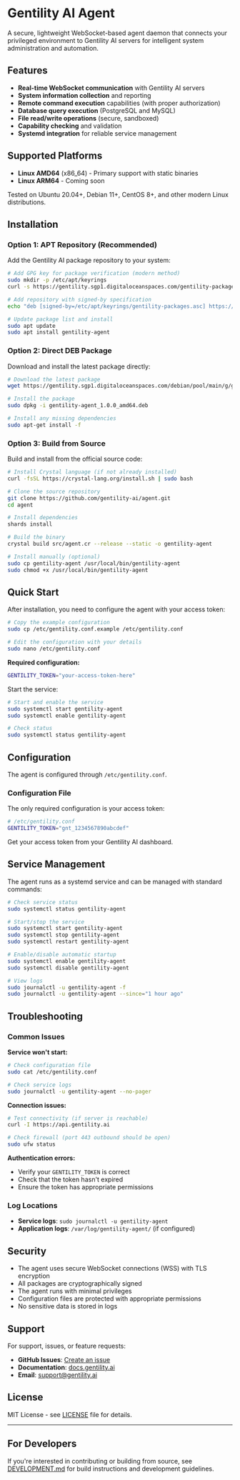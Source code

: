 # Gentility AI Agent

A secure, lightweight WebSocket-based agent daemon that connects your privileged environment to Gentility AI servers for intelligent system administration and automation.

## Features

- **Real-time WebSocket communication** with Gentility AI servers
- **System information collection** and reporting
- **Remote command execution** capabilities (with proper authorization)
- **Database query execution** (PostgreSQL and MySQL)
- **File read/write operations** (secure, sandboxed)
- **Capability checking** and validation
- **Systemd integration** for reliable service management

## Supported Platforms

- **Linux AMD64** (x86_64) - Primary support with static binaries
- **Linux ARM64** - Coming soon

Tested on Ubuntu 20.04+, Debian 11+, CentOS 8+, and other modern Linux distributions.

## Installation

### Option 1: APT Repository (Recommended)

Add the Gentility AI package repository to your system:

```bash
# Add GPG key for package verification (modern method)
sudo mkdir -p /etc/apt/keyrings
curl -s https://gentility.sgp1.digitaloceanspaces.com/gentility-packages.gpg | sudo tee /etc/apt/keyrings/gentility-packages.asc > /dev/null

# Add repository with signed-by specification
echo "deb [signed-by=/etc/apt/keyrings/gentility-packages.asc] https://gentility.sgp1.digitaloceanspaces.com/debian/ stable main" | sudo tee /etc/apt/sources.list.d/gentility.list

# Update package list and install
sudo apt update
sudo apt install gentility-agent
```

### Option 2: Direct DEB Package

Download and install the latest package directly:

```bash
# Download the latest package
wget https://gentility.sgp1.digitaloceanspaces.com/debian/pool/main/g/gentility-agent/gentility-agent_1.0.0_amd64.deb

# Install the package
sudo dpkg -i gentility-agent_1.0.0_amd64.deb

# Install any missing dependencies
sudo apt-get install -f
```

### Option 3: Build from Source

Build and install from the official source code:

```bash
# Install Crystal language (if not already installed)
curl -fsSL https://crystal-lang.org/install.sh | sudo bash

# Clone the source repository
git clone https://github.com/gentility-ai/agent.git
cd agent

# Install dependencies
shards install

# Build the binary
crystal build src/agent.cr --release --static -o gentility-agent

# Install manually (optional)
sudo cp gentility-agent /usr/local/bin/gentility-agent
sudo chmod +x /usr/local/bin/gentility-agent
```

## Quick Start

After installation, you need to configure the agent with your access token:

```bash
# Copy the example configuration
sudo cp /etc/gentility.conf.example /etc/gentility.conf

# Edit the configuration with your details
sudo nano /etc/gentility.conf
```

**Required configuration:**
```bash
GENTILITY_TOKEN="your-access-token-here"
```

Start the service:
```bash
# Start and enable the service
sudo systemctl start gentility-agent
sudo systemctl enable gentility-agent

# Check status
sudo systemctl status gentility-agent
```

## Configuration

The agent is configured through `/etc/gentility.conf`.

### Configuration File

The only required configuration is your access token:

```bash
# /etc/gentility.conf
GENTILITY_TOKEN="gnt_1234567890abcdef"
```

Get your access token from your Gentility AI dashboard.

## Service Management

The agent runs as a systemd service and can be managed with standard commands:

```bash
# Check service status
sudo systemctl status gentility-agent

# Start/stop the service
sudo systemctl start gentility-agent
sudo systemctl stop gentility-agent
sudo systemctl restart gentility-agent

# Enable/disable automatic startup
sudo systemctl enable gentility-agent
sudo systemctl disable gentility-agent

# View logs
sudo journalctl -u gentility-agent -f
sudo journalctl -u gentility-agent --since="1 hour ago"
```

## Troubleshooting

### Common Issues

**Service won't start:**
```bash
# Check configuration file
sudo cat /etc/gentility.conf

# Check service logs
sudo journalctl -u gentility-agent --no-pager
```

**Connection issues:**
```bash
# Test connectivity (if server is reachable)
curl -I https://api.gentility.ai

# Check firewall (port 443 outbound should be open)
sudo ufw status
```

**Authentication errors:**
- Verify your `GENTILITY_TOKEN` is correct
- Check that the token hasn't expired
- Ensure the token has appropriate permissions

### Log Locations

- **Service logs**: `sudo journalctl -u gentility-agent`
- **Application logs**: `/var/log/gentility-agent/` (if configured)

## Security

- The agent uses secure WebSocket connections (WSS) with TLS encryption
- All packages are cryptographically signed
- The agent runs with minimal privileges
- Configuration files are protected with appropriate permissions
- No sensitive data is stored in logs

## Support

For support, issues, or feature requests:

- **GitHub Issues**: [Create an issue](https://github.com/gentility-ai/gentility-agent/issues)
- **Documentation**: [docs.gentility.ai](https://docs.gentility.ai)
- **Email**: support@gentility.ai

## License

MIT License - see [LICENSE](LICENSE) file for details.

---

## For Developers

If you're interested in contributing or building from source, see [DEVELOPMENT.md](DEVELOPMENT.md) for build instructions and development guidelines.
